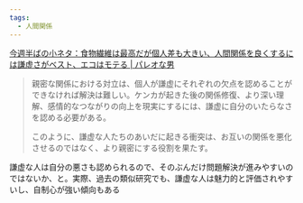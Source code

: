 ```yaml
---
tags:
  - 人間関係
---
```

[今週半ばの小ネタ：食物繊維は最高だが個人差も大きい、人間関係を良くするには謙虚さがベスト、エコはモテる | パレオな男](https://yuchrszk.blogspot.com/2022/06/blog-post_09.html)

> 親密な関係における対立は、個人が謙虚にそれぞれの欠点を認めることができなければ解決は難しい。ケンカが起きた後の関係修復、より深い理解、感情的なつながりの向上を現実にするには、謙虚に自分のいたらなさを認める必要がある。
> 
> このように、謙虚な人たちのあいだに起きる衝突は、お互いの関係を悪化させるのではなく、より親密にする役割を果たす。

謙虚な人は自分の悪さも認められるので、そのぶんだけ問題解決が進みやすいのではないか、と。実際、過去の類似研究でも、謙虚な人は魅力的と評価されやすいし、自制心が強い傾向もある